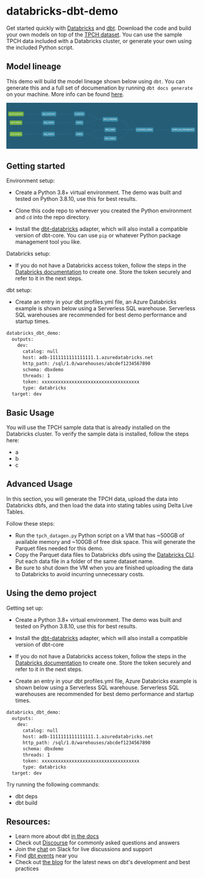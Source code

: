 # databricks-dbt-demo

Get started quickly with [Databricks](https://www.databricks.com/) and [dbt](https://www.getdbt.com/). Download the code and build your own models on top of the [TPCH dataset](https://www.tpc.org/tpch/). You can use the sample TPCH data included with a Databricks cluster, or generate your own using the included Python script.

## Model lineage

This demo will build the model lineage shown below using `dbt`. You can generate this and a full set of documenation by running `dbt docs generate` on your machine. More info can be found [here](https://docs.getdbt.com/reference/commands/cmd-docs).

![alt text](images/dbt_dbricks_lineage.png "Databricks dbt demo lineage")

## Getting started

Environment setup:

- Create a Python 3.8+ virtual environment. The demo was built and tested on Python 3.8.10, use this for best results.

- Clone this code repo to wherever you created the Python environment and `cd` into the repo directory.

- Install the [dbt-databricks](https://github.com/databricks/dbt-databricks) adapter, which will also install a compatible version of dbt-core. You can use `pip` or whatever Python package management tool you like.

Databricks setup:

- If you do not have a Databricks access token, follow the steps in the [Databricks documentation](https://docs.databricks.com/dev-tools/auth.html) to create one. Store the token securely and refer to it in the next steps.

dbt setup:

- Create an entry in your dbt profiles.yml file, an Azure Databricks example is shown below using a Serverless SQL warehouse. Serverless SQL warehouses are recommended for best demo performance and startup times. 

```text
databricks_dbt_demo:
  outputs:
    dev:
      catalog: null
      host: adb-1111111111111111.1.azuredatabricks.net
      http_path: /sql/1.0/warehouses/abcdef1234567890
      schema: dbxdemo
      threads: 1
      token: xxxxxxxxxxxxxxxxxxxxxxxxxxxxxxxxxxxx
      type: databricks
  target: dev
```

## Basic Usage

You will use the TPCH sample data that is already installed on the Databricks cluster. To verify the sample data is installed, follow the steps here:

- a
- b
- c

## Advanced Usage

In this section, you will generate the TPCH data, upload the data into Databricks dbfs, and then load the data into stating tables using Delta Live Tables.

Follow these steps:

- Run the `tpch_datagen.py` Python script on a VM that has ~500GB of available memory and ~100GB of free disk space. This will generate the Parquet files needed for this demo.
- Copy the Parquet data files to Databricks dbfs using the [Databricks CLI](https://docs.databricks.com/dev-tools/cli/index.html). Put each data file in a folder of the same dataset name.
- Be sure to shut down the VM when you are finished uploading the data to Databricks to avoid incurring unnecessary costs.

## Using the demo project

Getting set up:

- Create a Python 3.8+ virtual environment. The demo was built and tested on Python 3.8.10, use this for best results.

- Install the [dbt-databricks](https://github.com/databricks/dbt-databricks) adapter, which will also install a compatible version of dbt-core

- If you do not have a Databricks access token, follow the steps in the [Databricks documentation](https://docs.databricks.com/dev-tools/auth.html) to create one. Store the token securely and refer to it in the next steps.

- Create an entry in your dbt profiles.yml file, Azure Databricks example is shown below using a Serverless SQL warehouse. Serverless SQL warehouses are recommended for best demo performance and startup times. 

```text
databricks_dbt_demo:
  outputs:
    dev:
      catalog: null
      host: adb-1111111111111111.1.azuredatabricks.net
      http_path: /sql/1.0/warehouses/abcdef1234567890
      schema: dbxdemo
      threads: 1
      token: xxxxxxxxxxxxxxxxxxxxxxxxxxxxxxxxxxxx
      type: databricks
  target: dev
```

Try running the following commands:

- dbt deps
- dbt build


## Resources:

- Learn more about dbt [in the docs](https://docs.getdbt.com/docs/introduction)
- Check out [Discourse](https://discourse.getdbt.com/) for commonly asked questions and answers
- Join the [chat](https://community.getdbt.com/) on Slack for live discussions and support
- Find [dbt events](https://events.getdbt.com) near you
- Check out [the blog](https://blog.getdbt.com/) for the latest news on dbt's development and best practices
